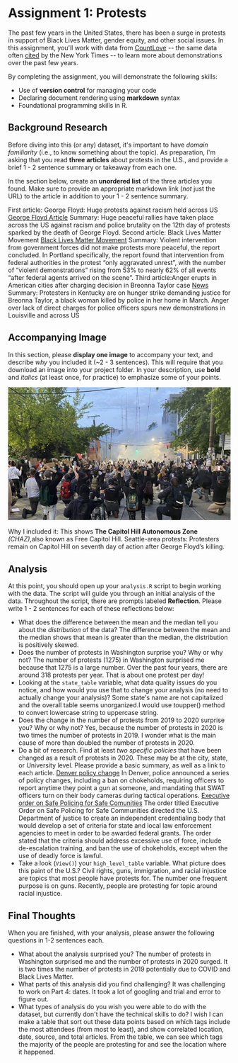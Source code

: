 # Assignment 1: Protests
The past few years in the United States, there has been a surge in protests in support of Black Lives Matter, gender equity, and other social issues. In this assignment, you'll work with data from [CountLove](https://countlove.org/) -- the same data often [cited](https://www.nytimes.com/2020/08/28/us/black-lives-matter-protest.html) by the New York Times -- to learn more about demonstrations over the past few years. 

By completing the assignment, you will demonstrate the following skills:

- Use of **version control** for managing your code
- Declaring document rendering using **markdown** syntax
- Foundational programming skills in R. 


## Background Research
Before diving into this (or any) dataset, it's important to have _domain familiarity_ (i.e., to know something about the topic). As preparation, I'm asking that you read **three articles** about protests in the U.S., and provide a brief 1 - 2 sentence summary or takeaway from each one. 

In the section below, create an **unordered list** of the three articles you found. Make sure to provide an appropriate markdown link (_not_ just the URL) to the article in addition to your 1 - 2 sentence summary. 

First article: George Floyd: Huge protests against racism held across US
    [George Floyd Article](https://www.bbc.com/news/world-us-canada-52951093)
    Summary: Huge peaceful rallies have taken place across the US against racism and police brutality on the 12th day of protests sparked by the death of George Floyd.
Second article: Black Lives Matter Movement
    [Black Lives Matter Movement](https://www.nytimes.com/interactive/2020/07/03/us/george-floyd-protests-crowd-size.html)
    Summary: Violent intervention from government forces did not make protests more peaceful, the report concluded. In Portland specifically, the report found that intervention from federal authorities in the protest “only aggravated unrest”, with the number of “violent demonstrations” rising from 53% to nearly 62% of all events “after federal agents arrived on the scene”.
Third article:Anger erupts in American cities after charging decision in Breonna Taylor case
    [News](https://www.cnn.com/2020/09/28/us/weekend-protests-breonna-taylor/index.html)
    Summary: Protesters in Kentucky are on hunger strike demanding justice for Breonna Taylor, a black woman killed by police in her home in March. Anger over lack of direct charges for police officers spurs new demonstrations in Louisville and across US


## Accompanying Image 
In this section, please **display one image** to accompany your text, and describe _why_ you included it (~2 - 3 sentences). This will require that you download an image into your project folder. In your description, use **bold** and _italics_ (at least once, for practice) to emphasize some of your points.

![protest image](protestimage.jpg)

Why I included it: This shows **The Capitol Hill Autonomous Zone** _(CHAZ)_,also known as Free Capitol Hill. Seattle-area protests: Protesters remain on Capitol Hill on seventh day of action after George Floyd’s killing.

## Analysis
At this point, you should open up your `analysis.R` script to begin working with the data. The script will guide you through an initial analysis of the data. Throughout the script, there are prompts labeled **Reflection**. Please write 1 - 2 sentences for each of these reflections below:

- What does the difference between the mean and the median tell you about the *distribution* of the data?
The difference between the mean and the median shows that mean is greater than the median, the distribution is positively skewed. 
- Does the number of protests in Washington surprise you? Why or why not?
The number of protests (1275) in Washington surprised me because that 1275 is a large number. Over the past four years, there are around 318 protests per year. That is about one protest per day!      
- Looking at the `state_table` variable, what data quality issues do you notice, and how would you use that to change your analysis (no need to actually change your analysis)?
Some state's name are not capitalized and the overall table seems unorganized.I would use toupper() method to convert lowercase string to uppercase string.
- Does the change in the number of protests from 2019 to 2020 surprise you? Why or why not?
Yes, because the number of protests in 2020 is two times the number of protests in 2019. I wonder what is the main cause of more than doubled the number of protests in 2020.
- Do a bit of research. Find at least *two specific policies* that have been changed as a result of protests in 2020. These may be at the city, state, or University level. Please provide a basic summary, as well as a link to each article.
[Denver policy change](https://www.thedenverchannel.com/news/local-news/denver-police-update-policies-to-ban-chokeholds-require-body-cam-use-for-swat-more-reporting-for-officers) In Denver, police announced a series of policy changes, including a ban on chokeholds, requiring officers to report anytime they point a gun at someone, and mandating that SWAT officers turn on their body cameras during tactical operations.
[Executive order on Safe Policing for Safe Comunities](https://ballotpedia.org/Changes_to_policing_policy_in_the_states_and_100_largest_cities,_2020) The order titled Executive Order on Safe Policing for Safe Communities directed the U.S. Department of justice to create an independent credentialing body that would develop a set of criteria for state and local law enforcement agencies to meet in order to be awarded federal grants. The order stated that the criteria should address excessive use of force, include de-escalation training, and ban the use of chokeholds, except when the use of deadly force is lawful.
- Take a look (`View()`) your `high_level_table` variable. What picture does this paint of the U.S.?
Civil rights, guns, immigration, and racial injustice are topics that most people have protests for. The number one frequent purpose is on guns. Recently, people are protesting for topic around racial injustice.

## Final Thoughts
When you are finished, with your analysis, please answer the following questions in 1-2 sentences each. 

- What about the analysis surprised you?
The number of protests in Washington surprised me and the number of protests in 2020 surged. It is two times the number of protests in 2019 potentially due to COVID and Black Lives Matter.
- What parts of this analysis did you find challenging?
It was challenging to work on Part 4: dates. It took a lot of googling and trial and error to figure out.  
- What types of analysis do you wish you were able to do with the dataset, but currently don't have the technical skills to do?
I wish I can make a table that sort out these data points based on which tags
include the most attendees (from most to least), and show correlated location, date, source, and total articles. From the table, we can see which tags the majority of the people are protesting for and see the location where it happened.